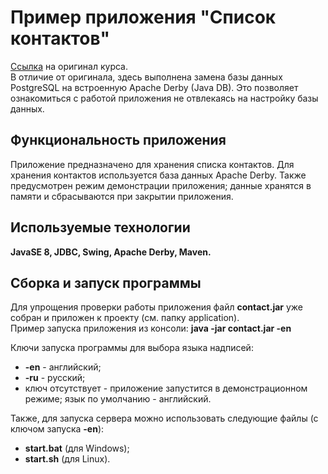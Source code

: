 # Пример приложения "Список контактов"

[Ссылка](http://java-course.ru/begin/maven_first/#comment-13124) на оригинал курса.     
В отличие от оригинала, здесь выполнена замена базы данных PostgreSQL на встроенную Apache Derby (Java DB).
Это позволяет ознакомиться с работой приложения не отвлекаясь на настройку базы данных.

## Функциональность приложения
Приложение предназначено для хранения списка контактов.
Для хранения контактов используется база данных Apache Derby.
Также предусмотрен режим демонстрации приложения; данные хранятся в памяти и сбрасываются при закрытии приложения.


## Используемые технологии
**JavaSE 8, JDBC, Swing, Apache Derby, Maven.**  

## Сборка и запуск программы 
Для упрощения проверки работы приложения файл **contact.jar** уже собран и приложен к проекту (см. папку application).   
Пример запуска приложения из консоли: **java -jar contact.jar -en**   

Ключи запуска программы для выбора языка надписей:
- **-en** - английский;
- **-ru** - русский;
- ключ отсутствует - приложение запустится в демонстрационном режиме; язык по умолчанию - английский.

Также, для запуска сервера можно использовать следующие файлы (с ключом запуска **-en**):
- **start.bat** (для Windows);
- **start.sh** (для Linux).
